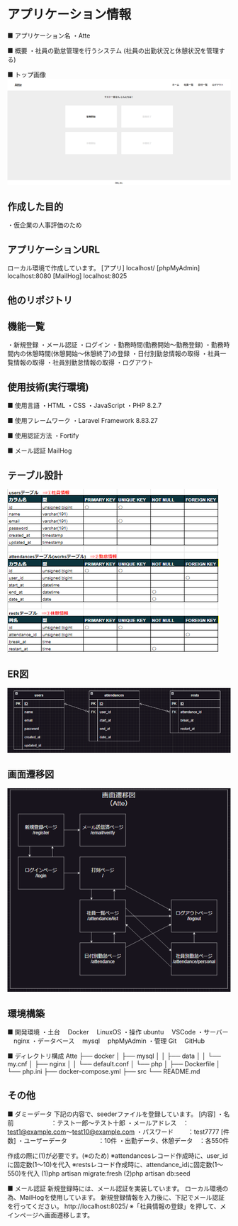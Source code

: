 # アプリケーション情報
■ アプリケーション名
・Atte

■ 概要
・社員の勤怠管理を行うシステム
    (社員の出勤状況と休憩状況を管理する)

■ トップ画像
![Alt text](image.png)


## 作成した目的
・仮企業の人事評価のため


## アプリケーションURL
ローカル環境で作成しています。
[アプリ]
localhost/
[phpMyAdmin]
localhost:8080
[MailHog]
localhost:8025


## 他のリポジトリ


## 機能一覧
・新規登録
・メール認証
・ログイン
・勤務時間(勤務開始～勤務登録)
・勤務時間内の休憩時間(休憩開始～休憩終了)の登録
・日付別勤怠情報の取得
・社員一覧情報の取得
・社員別勤怠情報の取得
・ログアウト


## 使用技術(実行環境)
■ 使用言語
・HTML
・CSS
・JavaScript
・PHP 8.2.7

■ 使用フレームワーク
・Laravel Framework 8.83.27

■ 使用認証方法
・Fortify

■ メール認証
MailHog


## テーブル設計
![Alt text](image-3.png)


## ER図
![Alt text](image-1.png)


## 画面遷移図
![Alt text](image-4.png)


## 環境構築
■ 開発環境
・土台
　Docker
　LinuxOS
・操作
  ubuntu
　VSCode
・サーバー
　nginx
・データベース
　mysql
　phpMyAdmin
・管理
  Git
　GitHub

■ ディレクトリ構成
Atte
├── docker
│   ├── mysql
│   │   ├── data
│   │   └── my.cnf
│   ├── nginx
│   │   └── default.conf
│   └── php
│       ├── Dockerfile
│       └── php.ini
├── docker-compose.yml
├── src
└── README.md


## その他
■ ダミーデータ
下記の内容で、seederファイルを登録しています。
[内容]
・名前　　　　　　：テスト一郎～テスト十郎
・メールアドレス　：test1@example.com～test10@example.com
・パスワード　　  ：test7777
[件数]
・ユーザーデータ　　　　　：10件
・出勤データ、休憩データ　：各550件

作成の際に(1)が必要です。(※のため)
※attendancesレコード作成時に、user_idに固定数(1～10)を代入
※restsレコード作成時に、attendance_idに固定数(1～550)を代入
(1)php artisan migrate:fresh
(2)php artisan db:seed

■ メール認証
新規登録時には、メール認証を実装しています。
ローカル環境の為、MailHogを使用しています。
新規登録情報を入力後に、下記でメール認証を行ってください。
http://localhost:8025/
※「社員情報の登録」を押して、メインページへ画面遷移します。
